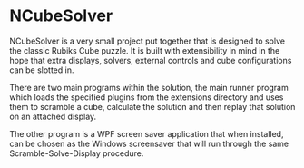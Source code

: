 NCubeSolver
===========

NCubeSolver is a very small project put together that is designed to solve the classic Rubiks Cube puzzle.
It is built with extensibility in mind in the hope that extra displays, solvers, external controls and cube configurations can be slotted in.

There are two main programs within the solution, the main runner program which loads the specified plugins from the extensions directory and uses them to scramble a cube, calculate the solution and then replay that solution on an attached display.

The other program is a WPF screen saver application that when installed, can be chosen as the Windows screensaver that will run through the same Scramble-Solve-Display procedure.
